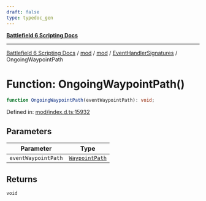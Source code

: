 ```yaml
---
draft: false
type: typedoc_gen
---
```


[**Battlefield 6 Scripting Docs**](../../../../_index.md)

***

[Battlefield 6 Scripting Docs](../../../../_index.md) / [mod](../../../_index.md) / [mod](../../_index.md) / [EventHandlerSignatures](../_index.md) / OngoingWaypointPath

# Function: OngoingWaypointPath()

```ts
function OngoingWaypointPath(eventWaypointPath): void;
```

Defined in: [mod/index.d.ts:15932](https://github.com/battlefield-portal-community/portal-docs/blob/ff09b2690670f74de7e97198022e5a97ff1161ff/generators/santiago/mod/index.d.ts#L15932)

## Parameters

| Parameter | Type |
| ------ | ------ |
| `eventWaypointPath` | [`WaypointPath`](../../WaypointPath/_index.md) |

## Returns

`void`
